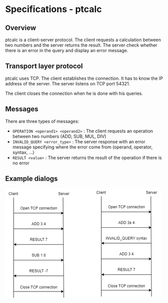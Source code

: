 # Specifications - ptcalc

## Overview
ptcalc is a client-server protocol. The client requests a calculation between two numbers and the server returns the result. The server check whether there is an error in the query and display an error message.

## Transport layer protocol

ptcalc uses TCP. The client establishes the connection. It has to know the IP address of the server. The server listens on TCP port 54321.

The client closes the connection when he is done with his queries.

## Messages

There are three types of messages:

- `OPERATION <operand1> <operand2>` : The client requests an operation between two numbers (ADD, SUB, MUL, DIV)
- `INVALID_QUERY <error_type>` : The server response with an error message specifying where the error come from (operand, operator, syntax, ...) 
- `RESULT <value>` : The server returns the result of the operation if there is no error

## Example dialogs

![ptcalc_example](ptcalc_example.png)